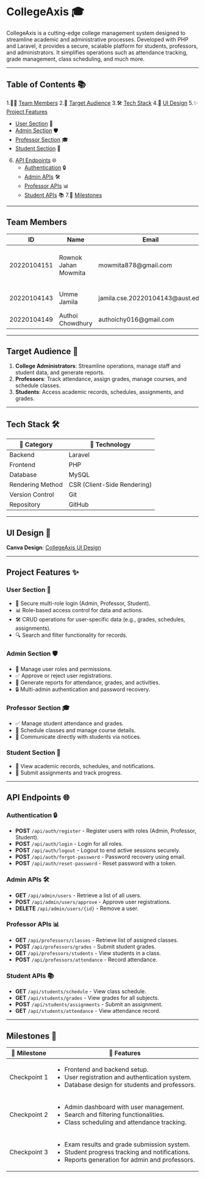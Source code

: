 # **CollegeAxis 🎓**

CollegeAxis is a cutting-edge college management system designed to streamline academic and administrative processes. Developed with PHP and Laravel, it provides a secure, scalable platform for students, professors, and administrators. It simplifies operations such as attendance tracking, grade management, class scheduling, and much more.

---

## **Table of Contents** 📚
1.👩‍💻 [Team Members](#team-members) 
2.🎯 [Target Audience](#target-audience) 
3.🛠️ [Tech Stack](#tech-stack) 
4.🎨 [UI Design](#ui-design) 
5.✨ [Project Features](#project-features) 
   - [User Section](#user-section) 👥
   - [Admin Section](#admin-section) 🛡️
   - [Professor Section](#professor-section) 🎓
   - [Student Section](#student-section) 📘
6. [API Endpoints](#api-endpoints) 🌐
   - [Authentication](#authentication) 🔒
   - [Admin APIs](#admin-apis) 🛠️
   - [Professor APIs](#professor-apis) 📊
   - [Student APIs](#student-apis) 📚
7.🏁 [Milestones](#milestones) 

---

## **Team Members** 
<table>
  <thead>
    <tr>
      <th>ID</th>
      <th>Name</th>
      <th>Email</th>
      <th>GitHub</th>
      <th> Role</th>
    </tr>
  </thead>
  <tbody>
    <tr>
      <td>20220104151</td>
      <td>Rownok Jahan Mowmita</td>
      <td>mowmita878@gmail.com</td>
      <td>Rownokk</td>
      <td>Lead Developer (Frontend + Backend)</td>
    </tr>
    <tr>
      <td>20220104143</td>
      <td>Umme Jamila</td>
      <td>jamila.cse.20220104143@aust.edu</td>
      <td>jamila143</td>
      <td>Frontend + Backend</td>
    </tr>
    <tr>
      <td>20220104149</td>
      <td>Authoi Chowdhury</td>
      <td>authoichy016@gmail.com</td>
      <td>AuthoiChy</td>
      <td>Frontend Developer</td>
    </tr>
  </tbody>
</table>

---

## **Target Audience** 🎯
1. **College Administrators**: Streamline operations, manage staff and student data, and generate reports.  
2. **Professors**: Track attendance, assign grades, manage courses, and schedule classes.  
3. **Students**: Access academic records, schedules, assignments, and grades.  

---

## **Tech Stack** 🛠️
<table>
  <thead>
    <tr>
      <th>📂 Category</th>
      <th>🔧 Technology</th>
    </tr>
  </thead>
  <tbody>
    <tr>
      <td>Backend</td>
      <td>Laravel</td>
    </tr>
    <tr>
      <td>Frontend</td>
      <td>PHP</td>
    </tr>
    <tr>
      <td>Database</td>
      <td>MySQL</td>
    </tr>
    <tr>
      <td>Rendering Method</td>
      <td>CSR (Client-Side Rendering)</td>
    </tr>
    <tr>
      <td>Version Control</td>
      <td>Git</td>
    </tr>
    <tr>
      <td>Repository</td>
      <td>GitHub</td>
    </tr>
  </tbody>
</table>

---

## **UI Design** 🎨
**Canva Design**: [CollegeAxis UI Design](https://www.canva.com/design/DAGcjchGX0w/9iNz5qcqHhUsYvSCKEK9Pg/edit?utm_content=DAGcjchGX0w&utm_campaign=designshare&utm_medium=link2&utm_source=sharebutton)  

---

## **Project Features** ✨

### **User Section** 👥
- 🔐 Secure multi-role login (Admin, Professor, Student).  
- 📊 Role-based access control for data and actions.  
- 🛠️ CRUD operations for user-specific data (e.g., grades, schedules, assignments).  
- 🔍 Search and filter functionality for records.  

### **Admin Section** 🛡️
- 👥 Manage user roles and permissions.  
- ✅ Approve or reject user registrations.  
- 📁 Generate reports for attendance, grades, and activities.  
- 🔒 Multi-admin authentication and password recovery.  

### **Professor Section** 🎓
- ✅ Manage student attendance and grades.  
- 📅 Schedule classes and manage course details.  
- 📢 Communicate directly with students via notices.  

### **Student Section** 📘
- 📖 View academic records, schedules, and notifications.  
- 📝 Submit assignments and track progress.  

---

## **API Endpoints** 🌐

### **Authentication** 🔒
- **POST** `/api/auth/register` - Register users with roles (Admin, Professor, Student).  
- **POST** `/api/auth/login` - Login for all roles.  
- **POST** `/api/auth/logout` - Logout to end active sessions securely.  
- **POST** `/api/auth/forgot-password` - Password recovery using email.  
- **POST** `/api/auth/reset-password` - Reset password with a token.

### **Admin APIs** 🛠️
- **GET** `/api/admin/users` - Retrieve a list of all users.  
- **POST** `/api/admin/users/approve` - Approve user registrations.  
- **DELETE** `/api/admin/users/{id}` - Remove a user.  

### **Professor APIs** 📊
- **GET** `/api/professors/classes` - Retrieve list of assigned classes.  
- **POST** `/api/professors/grades` - Submit student grades.  
- **GET** `/api/professors/students` - View students in a class.  
- **POST** `/api/professors/attendance` - Record attendance.  

### **Student APIs** 📚
- **GET** `/api/students/schedule` - View class schedule.  
- **GET** `/api/students/grades` - View grades for all subjects.  
- **POST** `/api/students/assignments` - Submit an assignment.  
- **GET** `/api/students/attendance` - View attendance record.  

---

## **Milestones** 🏁
<table>
  <thead>
    <tr>
      <th>🎯 Milestone</th>
      <th>📜 Features</th>
    </tr>
  </thead>
  <tbody>
    <tr>
      <td>Checkpoint 1</td>
      <td>
        <ul>
          <li>Frontend and backend setup.</li>
          <li>User registration and authentication system.</li>
          <li>Database design for students and professors.</li>
        </ul>
      </td>
    </tr>
    <tr>
      <td>Checkpoint 2</td>
      <td>
        <ul>
          <li>Admin dashboard with user management.</li>
          <li>Search and filtering functionalities.</li>
          <li>Class scheduling and attendance tracking.</li>
        </ul>
      </td>
    </tr>
    <tr>
      <td>Checkpoint 3</td>
      <td>
        <ul>
          <li>Exam results and grade submission system.</li>
          <li>Student progress tracking and notifications.</li>
          <li>Reports generation for admin and professors.</li>
        </ul>
      </td>
    </tr>
  </tbody>
</table>
